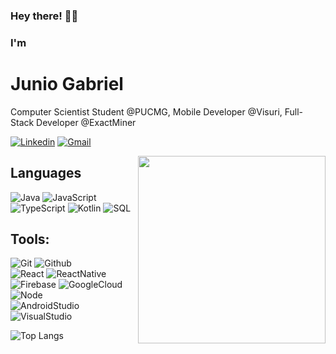 <!-- Greeting -->
### Hey there! :wave::smiley:
### I'm
# Junio Gabriel

<!--Introduction -->
Computer Scientist Student @PUCMG, Mobile Developer @Visuri, Full-Stack Developer @ExactMiner

[![Linkedin](https://img.shields.io/badge/-Junio%20Gabriel-blue?style=flat&logo=Linkedin&logoColor=white)](https://www.linkedin.com/in/juniogss)
[![Gmail](https://img.shields.io/badge/-junio.gss@hotmail.com-026d9f?style=flat&logo=Gmail&logoColor=white)](mailto:junio.gss@hotmail.com)

<img align='right' src="https://user-images.githubusercontent.com/56129260/107866930-a20cfb00-6e54-11eb-8b37-d14ca4078f84.png?raw=true" width="300">

## Languages

![Java](https://img.shields.io/badge/-Java-000000?style=flat&logo=java)
![JavaScript](https://img.shields.io/badge/-JavaScript-000000?style=flat&logo=javascript)
![TypeScript](https://img.shields.io/badge/-TypeScript-000000?style=flat&logo=typescript)
![Kotlin](https://img.shields.io/badge/-Kotlin-000000?style=flat&logo=kotlin)
![SQL](https://img.shields.io/badge/-SQL-000000?style=flat&logo=mysql)

## Tools:

![Git](https://img.shields.io/badge/-Git-000000?style=flat&logo=git)
![Github](https://img.shields.io/badge/-Github-000000?style=flat&logo=github) <br />
![React](https://img.shields.io/badge/-React-000000?style=flat&logo=react)
![ReactNative](https://img.shields.io/badge/-React%20Native-000000?style=flat&logo=react) <br />
![Firebase](https://img.shields.io/badge/-Firebase-000000?style=flat&logo=firebase)
![GoogleCloud](https://img.shields.io/badge/-Google%20Cloud%20Platform-000000?style=flat&logo=google-cloud) <br />
![Node](https://img.shields.io/badge/-Node-000000?style=flat&logo=node.js) <br />
![AndroidStudio](https://img.shields.io/badge/-Android%20Studio-000000?style=flat&logo=android-studio)
![VisualStudio](https://img.shields.io/badge/-Visual%20Studio-000000?style=flat&logo=visual-studio-code)

![Top Langs](https://github-readme-stats.vercel.app/api/top-langs/?username=juniogss&show_icons=true&hide_border=true&layout=compact&theme=gotham)

